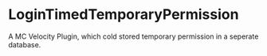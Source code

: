 # LoginTimedTemporaryPermission
A MC Velocity Plugin, which cold stored temporary permission in a seperate database.
